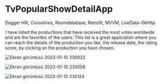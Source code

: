 # TvPopularShowDetailApp
Dagger Hİlt, Coroutines, Roomdatabase, Retrofit, MVVM, LiveData-OkHttp

I have listed the productions that have received the most votes worldwide and are the favorites of the users. 
This list is a great application where you can reach the details of the production you like, 
the release date, the rating score, by clicking on the production you have chosen.


![Ekran görüntüsü 2023-01-10 230022](https://user-images.githubusercontent.com/82119806/211651585-382d4c84-391f-4cbb-9a26-03fa30fa26d7.png)

![Ekran görüntüsü 2023-01-10 230058](https://user-images.githubusercontent.com/82119806/211651601-eaaf7088-d8be-483e-bb6d-cd5c9c4b44f8.png)

![Ekran görüntüsü 2023-01-10 230124](https://user-images.githubusercontent.com/82119806/211651612-8fc1a174-a9f8-43c9-9a65-8f103429e5d2.png)
